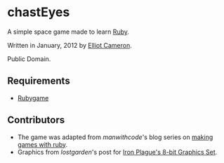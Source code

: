 chastEyes
=========

A simple space game made to learn [Ruby](http://www.ruby-lang.org/en/).

Written in January, 2012 by
[Elliot Cameron](mailto:elliot.cameron@covenanteyes.com).

Public Domain.


Requirements
------------

* [Rubygame](http://rubygame.org/)


Contributors
------------

* The game was adapted from *manwithcode*'s blog series on [making games with ruby](http://manwithcode.com/category/making-games-with-ruby/).
* Graphics from *lostgarden*'s post for [Iron Plague's 8-bit Graphics Set](http://www.lostgarden.com/2005/03/download-complete-set-of-sweet-8-bit.html).
